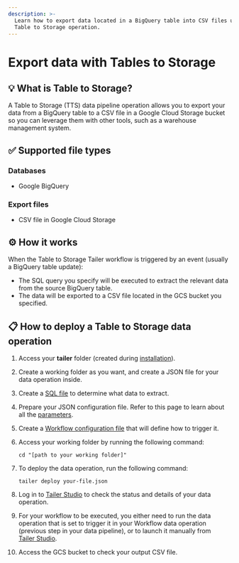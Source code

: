 ```yaml
---
description: >-
  Learn how to export data located in a BigQuery table into CSV files using a
  Table to Storage operation.
---
```


# Export data with Tables to Storage

## 💡 What is Table to Storage?

A Table to Storage \(TTS\) data pipeline operation allows you to export your data from a BigQuery table to a CSV file in a Google Cloud Storage bucket so you can leverage them with other tools, such as a warehouse management system.

## ✅ Supported file types

### **Databases**

* Google BigQuery

### **Export files**

* CSV file in Google Cloud Storage

## ⚙️ How it works

When the Table to Storage Tailer workflow is triggered by an event \(usually a BigQuery table update\):

* The SQL query you specify will be executed to extract the relevant data from the source BigQuery table.
* The data will be exported to a CSV file located in the GCS bucket you specified.

## **📋 How to deploy a Table to Storage data operation**

1. Access your **tailer** folder \(created during [installation](../../getting-started/install-tailer-sdk.md)\).
2. Create a working folder as you want, and create a JSON file for your data operation inside.
3. Create a [SQL file](table-to-storage-sql-file.md) to determine what data to extract.
4. Prepare your JSON configuration file. Refer to this page to learn about all the [parameters](table-to-storage-configuration-file.md).
5. Create a [Workflow configuration file](../orchestrate-processings-with-workflow/workflow-configuration-file.md) that will define how to trigger it.
6. Access your working folder by running the following command:

   ```text
   cd "[path to your working folder]"
   ```

7. To deploy the data operation, run the following command:

   ```text
   tailer deploy your-file.json
   ```

8. Log in to [Tailer Studio](https://jarvis-platform.io/sign-in?redirect=%2F&__hstc=57968821.199e85015347f5cf00c120e5932c4c81.1601276395705.1601454251429.1601460096069.15&__hssc=57968821.4.1601460096069&__hsfp=649433320) to check the status and details of your data operation.
9. For your workflow to be executed, you either need to run the data operation that is set to trigger it in your Workflow data operation \(previous step in your data pipeline\), or to launch it manually from [Tailer Studio](https://jarvis-platform.io/sign-in?&__hstc=57968821.199e85015347f5cf00c120e5932c4c81.1601276395705.1601454251429.1601460096069.15&__hssc=57968821.4.1601460096069&__hsfp=649433320).
10. Access the GCS bucket to check your output CSV file.

